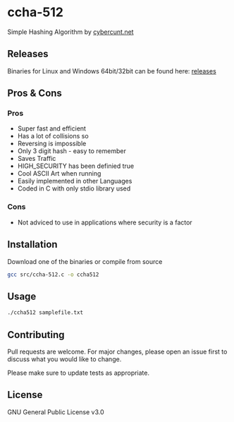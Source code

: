 # ccha-512

Simple Hashing Algorithm by [cybercunt.net](https://cybercunt.net)

## Releases
Binaries for Linux and Windows 64bit/32bit can be found here:
[releases](https://github.com/cybercunt-net/ccha512/releases)

## Pros & Cons
### Pros
* Super fast and efficient
* Has a lot of collisions so
* Reversing is impossible
* Only 3 digit hash - easy to remember
* Saves Traffic
* HIGH_SECURITY has been definied true
* Cool ASCII Art when running
* Easily implemented in other Languages
* Coded in C with only stdio library used

### Cons
* Not adviced to use in applications where security is a factor

## Installation

Download one of the binaries or compile from source

```bash
gcc src/ccha-512.c -o ccha512
```

## Usage

```bash
./ccha512 samplefile.txt
```

## Contributing
Pull requests are welcome. For major changes, please open an issue first to discuss what you would like to change.

Please make sure to update tests as appropriate.

## License
GNU General Public License v3.0
